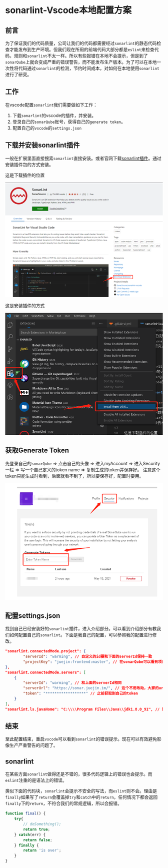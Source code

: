 # sonarlint-Vscode本地配置方案

## 前言

为了保证我们的代码质量，公司让我们的代码都需要经过`sonarlint`的静态代码检查才能发布到生产环境。但我们现在所用的前端代码大部分都是`eslint`来检查代码，规则和`sonarlint`不太一样。所以有些报错在本地不会提示，但是到了`sonarQube`上就会变成严重的错误警告，而不能发布生产版本。为了可以在本地一次性将代码通过`sonarlint`的检测，节约时间成本，对如何在本地使用`sonarlint`进行了研究。

## 工作

在vscode配置`sonarlint`我们需要做如下工作：

1. 下载`sonarlint`的vscode的插件，并安装。
2. 登录自己的`sonarQube`账号，获得自己的`generate token`。
3. 配置自己的`vscode`的`settings.json`

## 下载并安装sonarlint插件

一般在扩展里面直接搜索`sonarlint`直接安装。或者官网下载[sonarlint插件](https://marketplace.visualstudio.com/items?itemName=SonarSource.sonarlint-vscode)。通过安装插件包的方式安装。

这是下载插件的位置

![image](%E4%B8%8B%E8%BD%BD%E6%89%A9%E5%B1%95%E4%BD%8D%E7%BD%AE.png)

这是安装插件的方式

![image1](vscode%E6%89%A9%E5%B1%95%E5%AE%89%E8%A3%85.png)

## 获取Generate Token

先登录自己的`sonarQube` => 点击自己的头像 => 进入myAccount => 进入Security一栏 => 写一个自己定义的token name => 复制生成的token并保存好。
注意这个token只能生成时看到，后面就看不到了，所以要保存好，配置时要用。

![token](sonarlint-token%E8%8E%B7%E5%8F%96.png)

## 配置settings.json

找到自己已经安装好的`sonarlint`插件，进入介绍部分。可以看到介绍部分有教我们如何配置自己的`sonarlint`。下面是我自己的配置，可以参照我的配置进行修改。

``` json
"sonarlint.connectedMode.project": {
        "serverId": "warming", // 自定义的id要和下面的serverId保持一致
        "projectKey": "juejin:frontend:master", // 在sonarQube可以看到项目的key
},
"sonarlint.connectedMode.servers": [
    {
        "serverId": "warming", // 和上面的serverId相同
        "serverUrl": "https://sonar.juejin.im/", // 这个不用改动，大家的url相同
        "token": "******************" // 之前获取到自己的token
    }
],
"sonarlint.ls.javaHome": "C:\\\\Program Files\\Java\\jdk1.8.0_91", // 需要配置一下javaHome
```

## 结束

至此配置结束，重启`vscode`可以看到`sonarlint`的错误提示。现在可以有效避免影像生产严重警告的问题了。

## sonarlint

在某些方面`sonarlint`做得还是不错的，很多代码逻辑上的错误也会提示。而`eslint`注重的是语法上的错误。

类似下面的代码块，`sonarlint`会提示不安全的写法，而`eslint`则不会。理由是`finally`如果写了`return`会覆盖掉`try`和`catch`中的`return`，任何情况下都会返回`finally`下的`return`，不符合我们的常规逻辑，所以会报错。

``` js
function final() {
    try{
        // doSomething();
        return true;
    } catch(err) {
        return false;
    } finally {
        return 'is over';
    }
}
```

